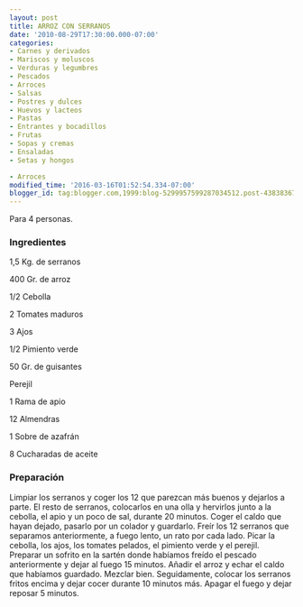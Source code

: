 ```yaml
---
layout: post
title: ARROZ CON SERRANOS
date: '2010-08-29T17:30:00.000-07:00'
categories:
- Carnes y derivados
- Mariscos y moluscos
- Verduras y legumbres
- Pescados
- Arroces
- Salsas
- Postres y dulces
- Huevos y lacteos
- Pastas
- Entrantes y bocadillos
- Frutas
- Sopas y cremas
- Ensaladas
- Setas y hongos

- Arroces
modified_time: '2016-03-16T01:52:54.334-07:00'
blogger_id: tag:blogger.com,1999:blog-5299957599287034512.post-4383836799647580881
---
```


Para 4 personas.

<h3>Ingredientes</h3>

1,5 Kg. de serranos

400 Gr. de arroz

1/2 Cebolla

2 Tomates maduros

3 Ajos

1/2 Pimiento verde

50 Gr. de guisantes

Perejil

1 Rama de apio

12 Almendras

1 Sobre de azafrán

8 Cucharadas de aceite

<h3>Preparación</h3>

Limpiar los serranos y coger los 12 que parezcan más buenos y dejarlos a parte. El resto de serranos, colocarlos en una olla y hervirlos junto a la cebolla, el apio y un poco de sal, durante 20 minutos. Coger el caldo que hayan dejado, pasarlo por un colador y guardarlo. Freír los 12 serranos que separamos anteriormente, a fuego lento, un rato por cada lado. Picar la cebolla, los ajos, los tomates pelados, el pimiento verde y el perejil. Preparar un sofrito en la sartén donde habíamos freído el pescado anteriormente y dejar al fuego 15 minutos. Añadir el arroz y echar el caldo que habíamos guardado. Mezclar bien. Seguidamente, colocar los serranos fritos encima y dejar cocer durante 10 minutos más. Apagar el fuego y dejar reposar 5 minutos.

